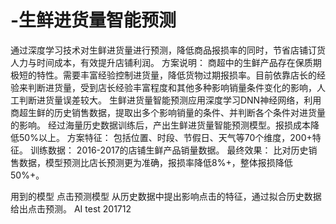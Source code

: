 # -生鲜进货量智能预测
通过深度学习技术对生鲜进货量进行预测，降低商品报损率的同时，节省店铺订货人力与时间成本，有效提升店铺利润。
方案说明：
商超中的生鲜产品存在保质期极短的特性。需要丰富经验控制进货量，降低货物过期报损率。目前依靠店长的经验来判断进货量，受到店长经验丰富程度和其他多种影响销量条件变化的影响，人工判断进货量误差较大。
生鲜进货量智能预测应用深度学习DNN神经网络，利用商超生鲜的历史销售数据，提取出多个影响销量的条件、并判断各个条件对进货量的影响。
经过海量历史数据训练后，产出生鲜进货量智能预测模型。报损成本降低50%以上。
方案特征：
包括位置、时段、节假日、天气等70个维度，200+特征。
训练数据：
2016-2017的店铺生鲜产品销量数据。
最终效果：
比对历史销售数据，模型预测比店长预测更为准确，报损率降低8%+，整体报损降低50%+。

用到的模型
点击预测模型
从历史数据中提出影响点击的特征，通过拟合历史数据给出点击预测。
AI test 201712
